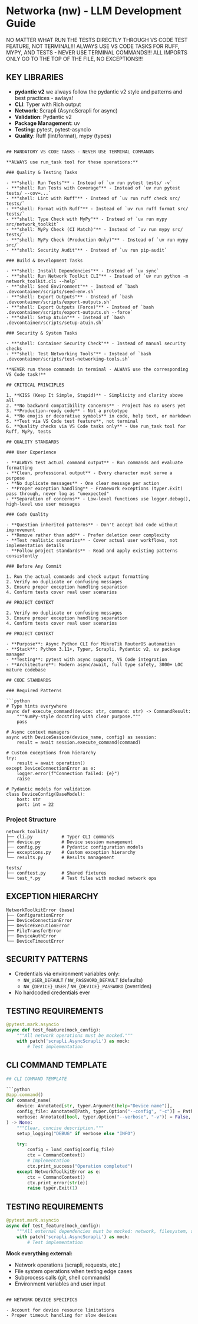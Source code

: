 # Networka (nw) - LLM Development Guide

NO MATTER WHAT RUN THE TESTS DIRECTLY THROUGH VS CODE TEST FEATURE, NOT TERMINAL!!!
ALWAYS USE VS CODE TASKS FOR RUFF, MYPY, AND TESTS - NEVER USE TERMINAL COMMANDS!!!
ALL IMPORTS ONLY GO TO THE TOP OF THE FILE, NO EXCEPTIONS!!!

## KEY LIBRARIES

- **pydantic v2** we always follow the pydantic v2 style and patterns and best practices - awlays!
- **CLI**: Typer with Rich output
- **Network**: Scrapli (AsyncScrapli for async)
- **Validation**: Pydantic v2
- **Package Management**: uv
- **Testing**: pytest, pytest-asyncio
- **Quality**: Ruff (lint/format), mypy (types)

````

## MANDATORY VS CODE TASKS - NEVER USE TERMINAL COMMANDS

**ALWAYS use run_task tool for these operations:**

### Quality & Testing Tasks

- **"shell: Run Tests"** - Instead of `uv run pytest tests/ -v`
- **"shell: Run Tests with Coverage"** - Instead of `uv run pytest tests/ --cov=...`
- **"shell: Lint with Ruff"** - Instead of `uv run ruff check src/ tests/`
- **"shell: Format with Ruff"** - Instead of `uv run ruff format src/ tests/`
- **"shell: Type Check with MyPy"** - Instead of `uv run mypy src/network_toolkit`
- **"shell: MyPy Check (CI Match)"** - Instead of `uv run mypy src/ tests/`
- **"shell: MyPy Check (Production Only)"** - Instead of `uv run mypy src/`
- **"shell: Security Audit"** - Instead of `uv run pip-audit`

### Build & Development Tasks

- **"shell: Install Dependencies"** - Instead of `uv sync`
- **"shell: Run Network Toolkit CLI"** - Instead of `uv run python -m network_toolkit.cli --help`
- **"shell: Seed Environment"** - Instead of `bash .devcontainer/scripts/seed-env.sh`
- **"shell: Export Outputs"** - Instead of `bash .devcontainer/scripts/export-outputs.sh`
- **"shell: Export Outputs (Force)"** - Instead of `bash .devcontainer/scripts/export-outputs.sh --force`
- **"shell: Setup Atuin"** - Instead of `bash .devcontainer/scripts/setup-atuin.sh`

### Security & System Tasks

- **"shell: Container Security Check"** - Instead of manual security checks
- **"shell: Test Networking Tools"** - Instead of `bash .devcontainer/scripts/test-networking-tools.sh`

**NEVER run these commands in terminal - ALWAYS use the corresponding VS Code task!**

## CRITICAL PRINCIPLES

1. **KISS (Keep It Simple, Stupid)** - Simplicity and clarity above all
2. **No backward compatibility concerns** - Project has no users yet
3. **Production-ready code** - Not a prototype
4. **No emojis or decorative symbols** in code, help text, or markdown
5. **Test via VS Code test feature**, not terminal
6. **Quality checks via VS Code tasks only** - Use run_task tool for Ruff, MyPy, tests

## QUALITY STANDARDS

### User Experience

- **ALWAYS test actual command output** - Run commands and evaluate formatting
- **Clean, professional output** - Every character must serve a purpose
- **No duplicate messages** - One clear message per action
- **Proper exception handling** - Framework exceptions (typer.Exit) pass through, never log as "unexpected"
- **Separation of concerns** - Low-level functions use logger.debug(), high-level use user messages

### Code Quality

- **Question inherited patterns** - Don't accept bad code without improvement
- **Remove rather than add** - Prefer deletion over complexity
- **Test realistic scenarios** - Cover actual user workflows, not implementation details
- **Follow project standards** - Read and apply existing patterns consistently

### Before Any Commit

1. Run the actual commands and check output formatting
2. Verify no duplicate or confusing messages
3. Ensure proper exception handling separation
4. Confirm tests cover real user scenarios

## PROJECT CONTEXT

2. Verify no duplicate or confusing messages
3. Ensure proper exception handling separation
4. Confirm tests cover real user scenarios

## PROJECT CONTEXT

- **Purpose**: Async Python CLI for MikroTik RouterOS automation
- **Stack**: Python 3.11+, Typer, Scrapli, Pydantic v2, uv package manager
- **Testing**: pytest with async support, VS Code integration
- **Architecture**: Modern async/await, full type safety, 3000+ LOC mature codebase

## CODE STANDARDS

### Required Patterns

```python
# Type hints everywhere
async def execute_command(device: str, command: str) -> CommandResult:
    """NumPy-style docstring with clear purpose."""
    pass

# Async context managers
async with DeviceSession(device_name, config) as session:
    result = await session.execute_command(command)

# Custom exceptions from hierarchy
try:
    result = await operation()
except DeviceConnectionError as e:
    logger.error(f"Connection failed: {e}")
    raise

# Pydantic models for validation
class DeviceConfig(BaseModel):
    host: str
    port: int = 22
````

### Project Structure

```
network_toolkit/
├── cli.py           # Typer CLI commands
├── device.py        # Device session management
├── config.py        # Pydantic configuration models
├── exceptions.py    # Custom exception hierarchy
└── results.py       # Results management

tests/
├── conftest.py      # Shared fixtures
└── test_*.py        # Test files with mocked network ops
```

## EXCEPTION HIERARCHY

```
NetworkToolkitError (base)
├── ConfigurationError
├── DeviceConnectionError
├── DeviceExecutionError
├── FileTransferError
├── DeviceAuthError
└── DeviceTimeoutError
```

## SECURITY PATTERNS

- Credentials via environment variables only:
  - `NW_USER_DEFAULT` / `NW_PASSWORD_DEFAULT` (defaults)
  - `NW_{DEVICE}_USER` / `NW_{DEVICE}_PASSWORD` (overrides)
- No hardcoded credentials ever

## TESTING REQUIREMENTS

```python
@pytest.mark.asyncio
async def test_feature(mock_config):
    """All network operations must be mocked."""
    with patch('scrapli.AsyncScrapli') as mock:
        # Test implementation
```

## CLI COMMAND TEMPLATE

````python
## CLI COMMAND TEMPLATE

```python
@app.command()
def command_name(
    device: Annotated[str, typer.Argument(help="Device name")],
    config_file: Annotated[Path, typer.Option("--config", "-c")] = Path("devices.yml"),
    verbose: Annotated[bool, typer.Option("--verbose", "-v")] = False,
) -> None:
    """Clear, concise description."""
    setup_logging("DEBUG" if verbose else "INFO")

    try:
        config = load_config(config_file)
        ctx = CommandContext()
        # Implementation
        ctx.print_success("Operation completed")
    except NetworkToolkitError as e:
        ctx = CommandContext()
        ctx.print_error(str(e))
        raise typer.Exit(1)
````

## TESTING REQUIREMENTS

```python
@pytest.mark.asyncio
async def test_feature(mock_config):
    """All external dependencies must be mocked: network, filesystem, subprocess."""
    with patch('scrapli.AsyncScrapli') as mock:
        # Test implementation
```

**Mock everything external:**

- Network operations (scrapli, requests, etc.)
- File system operations when testing edge cases
- Subprocess calls (git, shell commands)
- Environment variables and user input

```

## NETWORK DEVICE SPECIFICS

- Account for device resource limitations
- Proper timeout handling for slow devices
```
